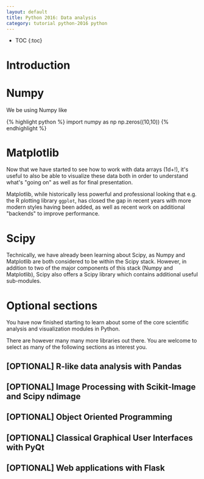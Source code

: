 ```yaml
---
layout: default
title: Python 2016: Data analysis
category: tutorial python-2016 python
---
```


* TOC
{:toc}

# Introduction 


# Numpy 

We be using Numpy like

{% highlight python %}
import numpy as np
np.zeros((10,10))
{% endhighlight %}

# Matplotlib

Now that we have started to see how to work with data arrays (1d+!), it's useful 
to also be able to visualize these data both in order to understand what's "going on" 
as well as for final presentation. 

Matplotlib, while historically less powerful and professional looking that e.g. the 
R plotting library `ggplot`, has closed the gap in recent years with more modern styles 
having been added, as well as recent work on additional "backends" to improve 
performance. 



# Scipy

Technically, we have already been learning about Scipy, as Numpy and Matplotlib are both 
considered to be within the Scipy stack. 
However, in addition to two of the major components of this stack (Numpy and Matplotlib), 
Scipy also offers a Scipy library which contains additional useful sub-modules. 




# Optional sections

You have now finished starting to learn about some of the core scientific 
analysis and visualization modules in Python. 

There are however many many more libraries out there. 
You are welcome to select as many of the following sections as interest you. 


## [OPTIONAL] R-like data analysis with Pandas

## [OPTIONAL] Image Processing with Scikit-Image and Scipy ndimage

## [OPTIONAL] Object Oriented Programming

## [OPTIONAL] Classical Graphical User Interfaces with PyQt

## [OPTIONAL] Web applications with Flask
